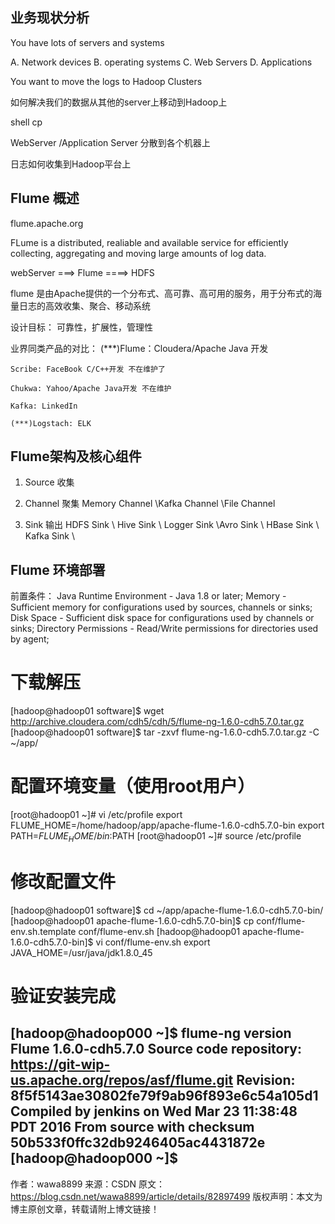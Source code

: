 ## 业务现状分析

You have lots of servers and systems

A. Network devices B. operating systems C. Web Servers D. Applications

You want to move the logs to Hadoop Clusters

如何解决我们的数据从其他的server上移动到Hadoop上

shell cp 

WebServer /Application Server 分散到各个机器上

日志如何收集到Hadoop平台上

## Flume 概述

flume.apache.org

FLume is a distributed, realiable and available service for efficiently collecting, aggregating and moving large amounts of log data.

webServer ===> Flume ====> HDFS

flume 是由Apache提供的一个分布式、高可靠、高可用的服务，用于分布式的海量日志的高效收集、聚合、移动系统

设计目标：
    可靠性，扩展性，管理性

业界同类产品的对比：
    (***)Flume：Cloudera/Apache Java 开发

    Scribe: FaceBook C/C++开发 不在维护了

    Chukwa: Yahoo/Apache Java开发 不在维护

    Kafka: LinkedIn 

    (***)Logstach: ELK 

## Flume架构及核心组件

1) Source 收集

2) Channel 聚集
Memory Channel \Kafka Channel \File Channel

3) Sink 输出
HDFS Sink \ Hive Sink \ Logger Sink \Avro Sink \ HBase Sink \ Kafka Sink \

## Flume 环境部署

前置条件： Java Runtime Environment - Java 1.8 or later;
Memory - Sufficient memory for configurations used by sources, channels or sinks;
Disk Space - Sufficient disk space for configurations used by channels or sinks;
Directory Permissions - Read/Write permissions for directories used by agent;

#  下载解压
[hadoop@hadoop01 software]$ wget http://archive.cloudera.com/cdh5/cdh/5/flume-ng-1.6.0-cdh5.7.0.tar.gz
[hadoop@hadoop01 software]$ tar -zxvf flume-ng-1.6.0-cdh5.7.0.tar.gz -C ~/app/

# 配置环境变量（使用root用户）
[root@hadoop01 ~]# vi /etc/profile
export FLUME_HOME=/home/hadoop/app/apache-flume-1.6.0-cdh5.7.0-bin
export PATH=$FLUME_HOME/bin:$PATH
[root@hadoop01 ~]# source /etc/profile

# 修改配置文件
[hadoop@hadoop01 software]$ cd ~/app/apache-flume-1.6.0-cdh5.7.0-bin/
[hadoop@hadoop01 apache-flume-1.6.0-cdh5.7.0-bin]$ cp conf/flume-env.sh.template conf/flume-env.sh
[hadoop@hadoop01 apache-flume-1.6.0-cdh5.7.0-bin]$ vi conf/flume-env.sh
export JAVA_HOME=/usr/java/jdk1.8.0_45

# 验证安装完成
[hadoop@hadoop000 ~]$ flume-ng version
Flume 1.6.0-cdh5.7.0
Source code repository: https://git-wip-us.apache.org/repos/asf/flume.git
Revision: 8f5f5143ae30802fe79f9ab96f893e6c54a105d1
Compiled by jenkins on Wed Mar 23 11:38:48 PDT 2016
From source with checksum 50b533f0ffc32db9246405ac4431872e
[hadoop@hadoop000 ~]$
--------------------- 
作者：wawa8899 
来源：CSDN 
原文：https://blog.csdn.net/wawa8899/article/details/82897499 
版权声明：本文为博主原创文章，转载请附上博文链接！
